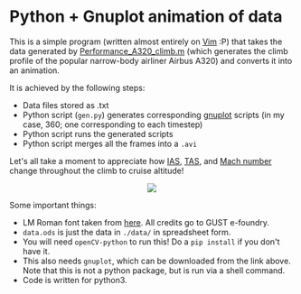 # Python + Gnuplot animation of data
This is a simple program (written almost entirely on [Vim](https://www.vim.org/) :P) that takes the data generated by [Performance_A320_climb.m](https://github.com/willcmc/flight-mech/blob/main/Performance_A320_climb.m) (which generates the climb profile of the popular narrow-body airliner Airbus A320) and converts it into an animation.

It is achieved by the following steps:
- Data files stored as .txt
- Python script (`gen.py`) generates corresponding [gnuplot](http://www.gnuplot.info/) scripts (in my case, 360; one corresponding to each timestep)
- Python script runs the generated scripts
- Python script merges all the frames into a `.avi`

Let's all take a moment to appreciate how [IAS](https://en.wikipedia.org/wiki/Indicated_airspeed), [TAS](https://en.wikipedia.org/wiki/True_airspeed), and [Mach number](https://en.wikipedia.org/wiki/Mach_number) change throughout the climb to cruise altitude!

<p align="center">
  <img src="https://user-images.githubusercontent.com/52452181/120906326-268ac000-c676-11eb-97cd-700d9bb6bb02.gif" />
</p>

Some important things:
- LM Roman font taken from [here](https://www.fontsquirrel.com/fonts/latin-modern-roman). All credits go to GUST e-foundry.
- `data.ods` is just the data in `./data/` in spreadsheet form.
- You will need `openCV-python` to run this! Do a `pip install` if you don't have it.
- This also needs `gnuplot`, which can be downloaded from the link above. Note that this is not a python package, but is run via a shell command.
- Code is written for python3.
